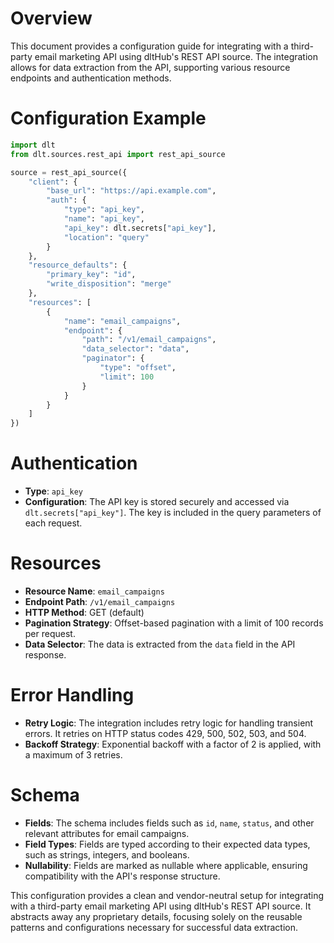 # Overview

This document provides a configuration guide for integrating with a third-party email marketing API using dltHub's REST API source. The integration allows for data extraction from the API, supporting various resource endpoints and authentication methods.

# Configuration Example

```python
import dlt
from dlt.sources.rest_api import rest_api_source

source = rest_api_source({
    "client": {
        "base_url": "https://api.example.com",
        "auth": {
            "type": "api_key",
            "name": "api_key",
            "api_key": dlt.secrets["api_key"],
            "location": "query"
        }
    },
    "resource_defaults": {
        "primary_key": "id",
        "write_disposition": "merge"
    },
    "resources": [
        {
            "name": "email_campaigns",
            "endpoint": {
                "path": "/v1/email_campaigns",
                "data_selector": "data",
                "paginator": {
                    "type": "offset",
                    "limit": 100
                }
            }
        }
    ]
})
```

# Authentication

- **Type**: `api_key`
- **Configuration**: The API key is stored securely and accessed via `dlt.secrets["api_key"]`. The key is included in the query parameters of each request.

# Resources

- **Resource Name**: `email_campaigns`
- **Endpoint Path**: `/v1/email_campaigns`
- **HTTP Method**: GET (default)
- **Pagination Strategy**: Offset-based pagination with a limit of 100 records per request.
- **Data Selector**: The data is extracted from the `data` field in the API response.

# Error Handling

- **Retry Logic**: The integration includes retry logic for handling transient errors. It retries on HTTP status codes 429, 500, 502, 503, and 504.
- **Backoff Strategy**: Exponential backoff with a factor of 2 is applied, with a maximum of 3 retries.

# Schema

- **Fields**: The schema includes fields such as `id`, `name`, `status`, and other relevant attributes for email campaigns.
- **Field Types**: Fields are typed according to their expected data types, such as strings, integers, and booleans.
- **Nullability**: Fields are marked as nullable where applicable, ensuring compatibility with the API's response structure.

This configuration provides a clean and vendor-neutral setup for integrating with a third-party email marketing API using dltHub's REST API source. It abstracts away any proprietary details, focusing solely on the reusable patterns and configurations necessary for successful data extraction.